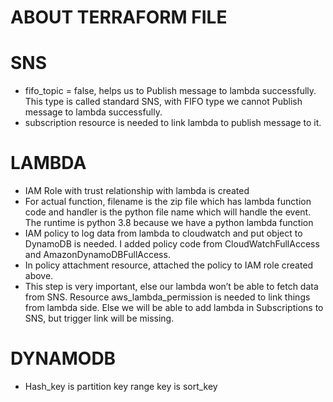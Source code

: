 # ABOUT TERRAFORM FILE

# SNS

- fifo_topic = false, helps us to Publish message to lambda successfully. This type is called standard
SNS, with FIFO type we cannot Publish message to lambda successfully.
- subscription resource is needed to link lambda to publish message to it.

# LAMBDA

- IAM Role with trust relationship with lambda is created
- For actual function, filename is the zip file which has lambda function code
and handler is the python file name which will handle the event. The runtime is python 3.8 
because we have a python lambda function
- IAM policy to log data from lambda to cloudwatch and put object to DynamoDB is needed.
I added policy code from CloudWatchFullAccess and AmazonDynamoDBFullAccess.
- In policy attachment resource, attached the policy to IAM role created above.
- This step is very important, else our lambda won’t be able to fetch data from SNS.
Resource aws_lambda_permission is needed to link things from lambda side.
Else we will be able to add lambda in Subscriptions to SNS, but trigger link will be missing.

# DYNAMODB

- Hash_key is partition key
range key is sort_key

